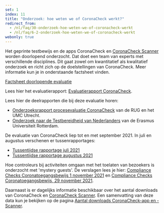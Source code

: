 ```yaml
---
set: 1
index: 11
title: "Onderzoek: hoe weten we of CoronaCheck werkt?"
redirect_from: 
  - /nl/faq/30-onderzoek-hoe-weten-we-of-coronacheck-werkt
  - /nl/faq/6-2-onderzoek-hoe-weten-we-of-coronacheck-werkt
webonly: true
---
```

Het geprinte testbewijs en de apps CoronaCheck en [CoronaCheck Scanner](/nl/scanner) worden doorlopend onderzocht. Dat doet een team van experts met verschillende disciplines. Dit gaat zowel om kwantitatief als kwalitatief onderzoek en richt zich op de doelstellingen van CoronaCheck. Meer informatie kun je in onderstaande factsheet vinden.

<a href="https://www.rijksoverheid.nl/documenten/brochures/2021/02/28/factsheet-doorlopende-evaluatie-coronacheck" rel="noopener noreferrer" target="_blank">Factsheet doorlopende evaluatie</a>  

Lees hier het evaluatierapport: <a href="https://www.rijksoverheid.nl/documenten/rapporten/2021/12/07/evaluatie-coronacheck-de-digitale-ondersteuning-van-het-coronatoegangsbewijs" rel="noopener noreferrer" target="_blank">Evaluatierapport CoronaCheck</a>.

Lees hier de deelrapporten die bij deze evaluatie horen:

- <a href="https://www.rijksoverheid.nl/documenten/rapporten/2021/12/31/onderzoeksrapport-procesevaluatie-coronacheck" rel="noopener noreferrer" target="_blank">Onderzoeksrapport procesevaluatie CoronaCheck</a> van de RUG en het UMC Utrecht.
- <a href="https://www.rijksoverheid.nl/documenten/rapporten/2021/11/30/onderzoek-naar-de-testbereidheid-van-nederlanders" rel="noopener noreferrer" target="_blank"> Onderzoek naar de Testbereidheid van Nederlanders</a> van de Erasmus Universiteit Rotterdam.

De evaluatie van CoronaCheck liep tot en met september 2021. In juli en augustus verschenen er tussenrapportages:

- <a href="https://www.rijksoverheid.nl/documenten/rapporten/2021/07/31/doorlopende-evaluatie-coronacheck-tussenrapportage-juli-2021" rel="noopener noreferrer" target="_blank">Tussentijdse rapportage juli 2021</a>
- <a href="https://www.rijksoverheid.nl/documenten/rapporten/2021/08/31/doorlopende-evaluatie-coronacheck-tussenrapportage-augustus-2021" rel="noopener noreferrer" target="_blank">Tussentijdse rapportage augustus 2021</a>

Hoe controleurs bij activiteiten omgaan met het toelaten van bezoekers is onderzocht met 'mystery guests'. De verslagen lees je hier: <a href="https://www.rijksoverheid.nl/documenten/rapporten/2021/11/01/compliance-checks-ctb-coronacheck-1-november-2021" rel="noopener noreferrer" target="_blank">Compliance Checks Coronatoegangsbewijs 1 november 2021</a> en <a href="https://www.rijksoverheid.nl/documenten/rapporten/2021/11/29/compliance-checks-ctb-coronacheck-29-november-2021" rel="noopener noreferrer" target="_blank">Compliance Checks Coronatoegangsbewijs, 29 november 2021</a>.

Daarnaast is er dagelijks informatie beschikbaar over het aantal downloads van CoronaCheck en [CoronaCheck Scanner](/nl/scanner). Een samenvatting van deze data kun je bekijken op de pagina [Aantal downloads CoronaCheck-app en -Scanner](/nl/faq/1-13-actuele-downloadcijfers/).
